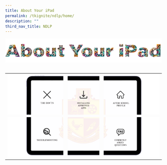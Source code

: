 ```yaml
---
title: About Your iPad
permalink: /tkignite/ndlp/home/
description: ""
third_nav_title: NDLP
---
```

<style type="text/css">
#amplify-app-root img {
  display: block;
  margin: 0;
  padding: 0;
  border: none;
}
.content table td, .content table th {
	padding: 0;
</style>

<img src="/images/PDLP/About_ipad/maintitle.png">
<br>
<br>
<table>
	<tbody>
		<tr>
			<td><a href="/tkignite/ndlp/the-dont/"><img src="/images/PDLP/About_ipad/slicev1_01.png"></a></td>
			<td><a href="/tkignite/ndlp/approved-apps/"><img src="/images/PDLP/About_ipad/slicev1_02.png"></a></td>
			<td><a href="/tkignite/ndlp/after-school/"><img src="/images/PDLP/About_ipad/slicev1_03.png"></a></td>
		</tr>
		<tr>
			<td><a href="/tkignite/ndlp/troubleshooting/"><img src="/images/PDLP/About_ipad/slicev1_04.png"></a></td>
			<td><img src="/images/PDLP/About_ipad/slicev1_05.png"></td>
			<td><a href="/tkignite/ndlp/faq/"><img src="/images/PDLP/About_ipad/slicev1_06.png"></a></td>
		</tr>
	</tbody>
</table>
